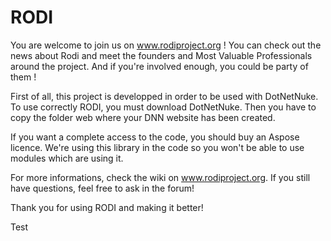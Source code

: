 # RODI

You are welcome to join us on www.rodiproject.org ! You can check out the news about Rodi and meet the founders and Most Valuable Professionals
around the project. And if you're involved enough, you could be party of them !

First of all, this project is developped in order to be used with DotNetNuke. To use correctly RODI, you must download DotNetNuke. Then you have to copy the folder web where your DNN website has been created.

If you want a complete access to the code, you should buy an Aspose licence. We're using this library in the code so you won't be able to use modules which are using it.

For more informations, check the wiki on www.rodiproject.org. If you still have questions, feel free to ask in the forum!

Thank you for using RODI and making it better!

Test
